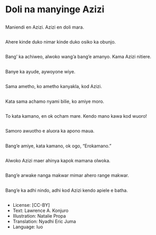 # Doli na manyinge Azizi

##
Maniendi en Azizi.
Azizi en doli mara.

##
Ahere kinde duko nimar
kinde duko osiko ka
obunjo.

##
Bang’ ka achiweo,
alwoko wang’a bang’e
amanyo.
Kama Azizi nitiere.

##
Banye ka ayude,
aywoyone wiye.

##
Sama ametho, ko
ametho kanyakla, kod
Azizi.

##
Kata sama achamo
nyami bilie, ko amiye
moro.

##
To kata kamano, en ok
ocham mare.
Kendo mano kawa kod
wuoro!

##
Samoro awuotho e
aluora ka apono maua.

##
Bang’e amiye, kata
kamano, ok ogo,
“Erokamano.”

##
Alwoko Azizi maer
ahinya kapok mamana
olwoka.

##
Bang’e arwake nanga
makwar mimar ahero
range makwar.

##
Bang’e ka adhi nindo,
adhi kod Azizi kendo
apiele e batha.

##
* License: [CC-BY]
* Text: Lawrence A. Konjuro
* Illustration: Natalie Propa
* Translation: Nyadhi Eric Juma
* Language: luo
